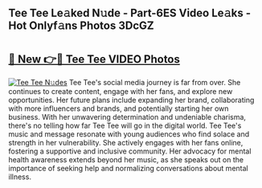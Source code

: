 ## Tee Tee Le𝚊ked N𝚞de - Part-6ES Video Le𝚊ks - Hot Onlyf𝚊ns Photos 3DcGZ

# <h2><a href="http://ac42199.deff.icu/?id=Tee+Tee">🔗 New 👉🔴 Tee Tee VIDEO Photos</a></h2>

[![Tee Tee N𝚞des](https://i.imgur.com/rIISA9y.gif)](http://ac42199.deff.icu/?id=Tee+Tee)
Tee Tee's social media journey is far from over. She continues to create content, engage with her fans, and explore new opportunities. Her future plans include expanding her brand, collaborating with more influencers and brands, and potentially starting her own business. With her unwavering determination and undeniable charisma, there's no telling how far Tee Tee will go in the digital world. Tee Tee's music and message resonate with young audiences who find solace and strength in her vulnerability. She actively engages with her fans online, fostering a supportive and inclusive community. Her advocacy for mental health awareness extends beyond her music, as she speaks out on the importance of seeking help and normalizing conversations about mental illness.
